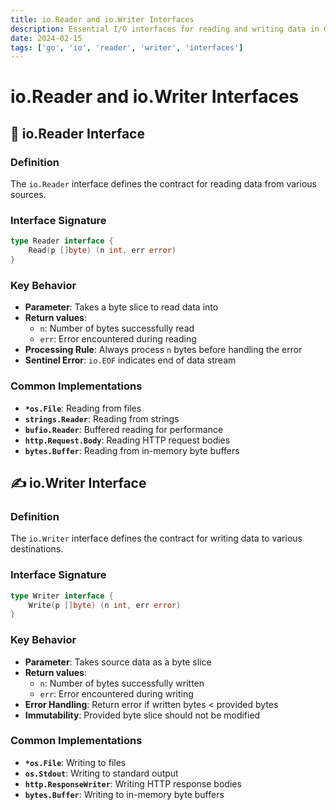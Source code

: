 ```yaml
---
title: io.Reader and io.Writer Interfaces
description: Essential I/O interfaces for reading and writing data in Go
date: 2024-02-15
tags: ['go', 'io', 'reader', 'writer', 'interfaces']
---
```


# io.Reader and io.Writer Interfaces

## 📖 io.Reader Interface

### Definition
The `io.Reader` interface defines the contract for reading data from various sources.

### Interface Signature
~~~go
type Reader interface {
    Read(p []byte) (n int, err error)
}
~~~

### Key Behavior
- **Parameter**: Takes a byte slice to read data into
- **Return values**: 
  - `n`: Number of bytes successfully read
  - `err`: Error encountered during reading
- **Processing Rule**: Always process `n` bytes before handling the error
- **Sentinel Error**: `io.EOF` indicates end of data stream

### Common Implementations
- **`*os.File`**: Reading from files
- **`strings.Reader`**: Reading from strings
- **`bufio.Reader`**: Buffered reading for performance
- **`http.Request.Body`**: Reading HTTP request bodies
- **`bytes.Buffer`**: Reading from in-memory byte buffers

## ✍️ io.Writer Interface

### Definition
The `io.Writer` interface defines the contract for writing data to various destinations.

### Interface Signature
~~~go
type Writer interface {
    Write(p []byte) (n int, err error)
}
~~~

### Key Behavior
- **Parameter**: Takes source data as a byte slice
- **Return values**:
  - `n`: Number of bytes successfully written
  - `err`: Error encountered during writing
- **Error Handling**: Return error if written bytes < provided bytes
- **Immutability**: Provided byte slice should not be modified

### Common Implementations
- **`*os.File`**: Writing to files
- **`os.Stdout`**: Writing to standard output
- **`http.ResponseWriter`**: Writing HTTP response bodies
- **`bytes.Buffer`**: Writing to in-memory byte buffers
